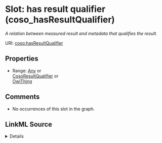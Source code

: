 

# Slot: has result qualifier (coso_hasResultQualifier)


_A relation between measured result and metadata that qualifies the result._







URI: [coso:hasResultQualifier](http://w3id.org/coso/v1/contaminoso#hasResultQualifier)



<!-- no inheritance hierarchy -->








## Properties

* Range: [Any](../classes/Any.md)&nbsp;or&nbsp;<br />[CosoResultQualifier](../classes/CosoResultQualifier.md)&nbsp;or&nbsp;<br />[OwlThing](../classes/OwlThing.md)





## Comments

* No occurrences of this slot in the graph.



## LinkML Source

<details>

```yaml
name: coso_hasResultQualifier
description: A relation between measured result and metadata that qualifies the result.
title: has result qualifier
comments:
- No occurrences of this slot in the graph.
from_schema: sawgraph-kg
rank: 1000
slot_uri: coso:hasResultQualifier
alias: coso_hasResultQualifier
union_of:
- '{''domain'': ''qudt_Concept''}'
- '{''domain'': ''qudt_Quantifiable''}'
- '{''domain'': ''owl_Thing''}'
- '{''domain'': ''qudt_Quantity''}'
- '{''domain'': ''__B0ec50ed72490f52ac3672a1e7857f5bc''}'
- '{''domain'': ''stad_Datapoint''}'
- '{''domain'': ''coso_ContaminantMeasurement''}'
- '{''domain'': ''__Bd4c82b4e72756dd07838e3ed64fc01d3''}'
- '{''domain'': ''__Bc61095527952bb22dc6c72bcea5e2015''}'
- '{''domain'': ''__Bb3b966a83ead8099fc1d9350e1c85c2d''}'
- '{''domain'': ''sosa_Result''}'
range: Any
any_of:
- range: coso_ResultQualifier
- range: owl_Thing

```
</details>